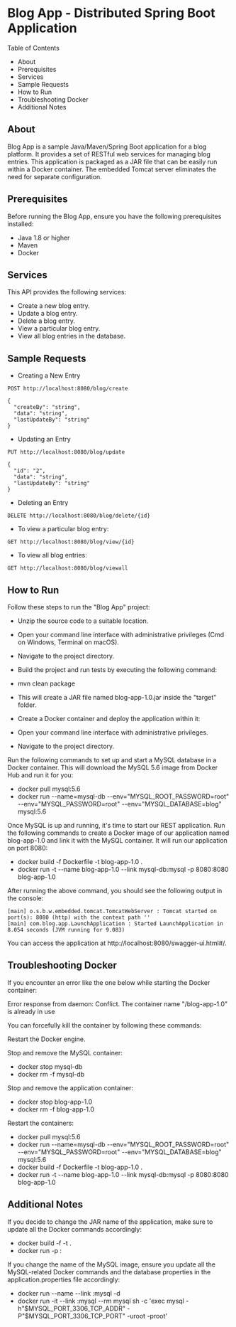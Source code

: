 # Blog App - Distributed Spring Boot Application

Table of Contents

- About
- Prerequisites
- Services
- Sample Requests
- How to Run
- Troubleshooting Docker
- Additional Notes

## About

Blog App is a sample Java/Maven/Spring Boot application for a blog platform. It provides a set of RESTful web services for managing blog entries. This application is packaged as a JAR file that can be easily run within a Docker container. The embedded Tomcat server eliminates the need for separate configuration.

## Prerequisites

Before running the Blog App, ensure you have the following prerequisites installed:

- Java 1.8 or higher
- Maven
- Docker

## Services

This API provides the following services:

- Create a new blog entry.
- Update a blog entry.
- Delete a blog entry.
- View a particular blog entry.
- View all blog entries in the database.

## Sample Requests

- Creating a New Entry

`POST http://localhost:8080/blog/create`

```
{
  "createBy": "string",
  "data": "string",
  "lastUpdateBy": "string"
}
```

- Updating an Entry

`PUT http://localhost:8080/blog/update`

```
{
  "id": "2",
  "data": "string",
  "lastUpdateBy": "string"
}
```

- Deleting an Entry

`DELETE http://localhost:8080/blog/delete/{id}`

- To view a particular blog entry:

`GET http://localhost:8080/blog/view/{id}`

- To view all blog entries:

`GET http://localhost:8080/blog/viewall`

## How to Run

Follow these steps to run the "Blog App" project:

- Unzip the source code to a suitable location.

- Open your command line interface with administrative privileges (Cmd on Windows, Terminal on macOS).

- Navigate to the project directory.

- Build the project and run tests by executing the following command:

- mvn clean package

- This will create a JAR file named blog-app-1.0.jar inside the "target" folder.

- Create a Docker container and deploy the application within it:

- Open your command line interface with administrative privileges.

- Navigate to the project directory.

Run the following commands to set up and start a MySQL database in a Docker container. This will download the MySQL 5.6 image from Docker Hub and run it for you:

- docker pull mysql:5.6
- docker run --name=mysql-db --env="MYSQL_ROOT_PASSWORD=root" --env="MYSQL_PASSWORD=root" --env="MYSQL_DATABASE=blog" mysql:5.6

Once MySQL is up and running, it's time to start our REST application. Run the following commands to create a Docker image of our application named blog-app-1.0 and link it with the MySQL container. It will run our application on port 8080:

- docker build -f Dockerfile -t blog-app-1.0 .
- docker run -t --name blog-app-1.0 --link mysql-db:mysql -p 8080:8080 blog-app-1.0

After running the above command, you should see the following output in the console:

```
[main] o.s.b.w.embedded.tomcat.TomcatWebServer : Tomcat started on port(s): 8080 (http) with the context path ''
[main] com.blog.app.LaunchApplication : Started LaunchApplication in 8.054 seconds (JVM running for 9.083)
```

You can access the application at http://localhost:8080/swagger-ui.html#/.

## Troubleshooting Docker

If you encounter an error like the one below while starting the Docker container:

Error response from daemon: Conflict. The container name "/blog-app-1.0" is already in use

You can forcefully kill the container by following these commands:

Restart the Docker engine.

Stop and remove the MySQL container:

- docker stop mysql-db
- docker rm -f mysql-db

Stop and remove the application container:

- docker stop blog-app-1.0
- docker rm -f blog-app-1.0

Restart the containers:

- docker pull mysql:5.6
- docker run --name=mysql-db --env="MYSQL_ROOT_PASSWORD=root" --env="MYSQL_PASSWORD=root" --env="MYSQL_DATABASE=blog" mysql:5.6
- docker build -f Dockerfile -t blog-app-1.0 .
- docker run -t --name blog-app-1.0 --link mysql-db:mysql -p 8080:8080 blog-app-1.0

## Additional Notes

If you decide to change the JAR name of the application, make sure to update all the Docker commands accordingly:

- docker build -f <docker-file-name> -t <project-jar-name> .
- docker run -p <physical machine port>:<docker port> <image-name>

If you change the name of the MySQL image, ensure you update all the MySQL-related Docker commands and the database properties in the application.properties file accordingly:

- docker run --name <some-app> --link <mysql-db-name>:mysql -d <application-using-mysql>
- docker run -it --link <mysql-db-name>:mysql --rm mysql sh -c 'exec mysql -h"$MYSQL_PORT_3306_TCP_ADDR" -P"$MYSQL_PORT_3306_TCP_PORT" -uroot -proot'
